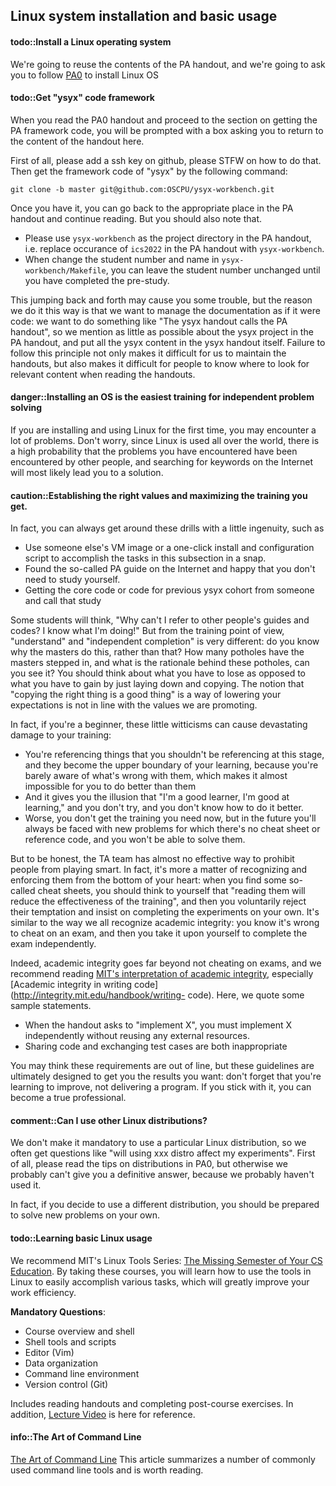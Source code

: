 <!-- ## Linux系统安装和基本使用 -->
## Linux system installation and basic usage

<!-- > #### todo:: 安装一个Linux操作系统
> 我们复用PA讲义的内容, 请大家根据[PA0][pa0]安装Linux操作系统.

[pa0]: /ics-pa/PA0.html -->

#### todo::Install a Linux operating system

We're going to reuse the contents of the PA handout, and we're going to ask you to follow [PA0](/docs/ics-pa/PA0.html) to install Linux OS

<!-- > #### todo:: 获取"一生一芯"框架代码
> 当你阅读PA0讲义, 并进行到获取PA框架代码的部分, 将会有提示框请你返回到此处的讲义内容.
>
> 首先请你在github上添加一个ssh key, 具体操作请STFW.
> 然后通过以下命令获取"一生一芯"的框架代码:
> ```
> git clone -b ysyx2204 git@github.com:OSCPU/ysyx-workbench.git
> ```
> 获取后, 你就可以回到PA讲义的相应位置, 继续阅读了.
> 不过你还需要注意:
> * 请把`ysyx-workbench`作为PA讲义中的项目目录, 即将PA讲义中的`ics2022`看成是`ysyx-workbench`
> * 修改`ysyx-workbench/Makefile`中的学号和姓名时, 请使用"一生一芯"的学号和真实姓名
>
> 这种来回跳转的做法可能会给你带来一些麻烦, 但我们之所以这样做, 是希望把文档看作代码来管理:
> 我们希望做到类似`"一生一芯"讲义调用PA讲义`的效果,
> 因此我们在PA讲义中尽可能少地提到"一生一芯", 而把"一生一芯"的相关内容都放到"一生一芯"本身的讲义中.
> 如果不遵守这条原则, 不仅会使我们维护讲义时感到困难, 而且大家阅读讲义时也不知道应该到哪里寻找相关的内容. -->

#### todo::Get "ysyx" code framework

When you read the PA0 handout and proceed to the section on getting the PA framework code, you will be prompted with a box asking you to return to the content of the handout here.

First of all, please add a ssh key on github, please STFW on how to do that. Then get the framework code of "ysyx" by the following command:

    git clone -b master git@github.com:OSCPU/ysyx-workbench.git
    

Once you have it, you can go back to the appropriate place in the PA handout and continue reading. But you should also note that.

* Please use `ysyx-workbench` as the project directory in the PA handout, i.e. replace occurance of `ics2022` in the PA handout with `ysyx-workbench`.
* When change the student number and name in `ysyx-workbench/Makefile`, you can leave the student number unchanged until you have completed the pre-study.

This jumping back and forth may cause you some trouble, but the reason we do it this way is that we want to manage the documentation as if it were code: we want to do something like "The ysyx handout calls the PA handout", so we mention as little as possible about the ysyx project in the PA handout, and put all the ysyx content in the ysyx handout itself. Failure to follow this principle not only makes it difficult for us to maintain the handouts, but also makes it difficult for people to know where to look for relevant content when reading the handouts.

<!-- > #### danger::安装系统是独立解决问题的最简单的训练
> 如果你是第一次安装并使用Linux, 你可能会遇到非常多的问题.
> 不用担心, 因为全世界都在使用Linux, 因此你遇到的问题, 很大概率别人也遇到过,
> 在互联网上搜索关键字, 很大概率就能找到解决方案. -->

#### danger::Installing an OS is the easiest training for independent problem solving

If you are installing and using Linux for the first time, you may encounter a lot of problems. Don't worry, since Linux is used all over the world, there is a high probability that the problems you have encountered have been encountered by other people, and searching for keywords on the Internet will most likely lead you to a solution.

<!-- > #### caution::树立正确的价值观, 接受最大程度的训练
> 事实上, 你总能耍些小聪明来绕过这些训练, 例如
> * 直接使用别人提供的虚拟机镜像或者一键安装配置的脚本, 瞬间完成本小节的任务
> * 在网上搜到了所谓的PA攻略, 心里暗暗窃喜
> * 找大佬要到了关键代码或者往期代码, 美言曰学习
>
> 有同学会觉得, "凭什么不能参考别人的攻略和代码? 我都看懂了啊!"
> 但从训练的角度来说, <font color=red>"看懂"和"自己独立完成"的效果是天差地别的</font>:
> 你知道大佬为什么要这样做, 而不是那样做吗?
> 大佬踩过了多少坑, 这些坑背后是什么道理, 你能看出来吗?
> 相比于这些几乎躺倒就可以得到的"好处", 你更应该去想一下, 这会让你失去什么.
> "能抄对也是本事"这种主动降低自己要求的观点, 并不符合我们所提倡的价值观.
>
> 事实上, 如果你是初学者, 这些小聪明会给你的训练带来毁灭性的伤害:
> * 你参考了这些在这个阶段不应该参考的内容, 它们就会成为你学习的上界,
>   因为你几乎不清楚它们哪里不好, 从而使得你几乎不会做得比它们更好
> * 而且这会让你产生"我学得很好, 我善于学习"的错觉, 你就不会去尝试, 也不知道如何才能做得更好
> * 更严重地, 你现在得不到应有的训练, 但将来总要面对那些没有攻略或者参考代码的新问题, 你自然也就无法解决它们
>
> 但说实话, 助教团队几乎不存在有效的方法来禁止大家耍这些小聪明.
> 其实, <font color=green>这更多是需要大家发自内心去认可和执行的</font>:
> 当你搜到了一些所谓攻略的时候, 你心里应该想到"阅读它们会降低训练的效果",
> 然后你主动拒绝它们的诱惑, 坚持自己独立完成实验内容.
> 这和大家自觉遵守学术诚信是很类似的:
> 你心里清楚考试作弊是不对的, 然后自发地独立完成考试题目.
>
> 事实上, 学术诚信远远不止考试不作弊,
> 我们推荐大家阅读一下[MIT对学术诚信的诠释][integrity],
> 尤其是[关于写代码的学术诚信][coding integrity].
> 在这里, 我们引用其中的一些示例说法(当然我们还是建议大家阅读原版的英文描述):
> * 当讲义要求"实现X"的时候, 你必须在不复用任何外部资源的情况下独立实现X
> * 分享代码和交换测试用例都是不合适的
>
> 你也许会觉得这些奇葩的要求颠覆了你的三观,
> 但这些准则归根到底是为了让你可以获得预期的训练效果:
> 不要忘记你是在通过学习提升自己的能力, 而不是交付项目.
> 如果你能够坚持下来, 你就能成为真正的专业人士.

[integrity]: http://integrity.mit.edu/
[coding integrity]: http://integrity.mit.edu/handbook/writing-code -->

#### caution::Establishing the right values and maximizing the training you get.

In fact, you can always get around these drills with a little ingenuity, such as

*   Use someone else's VM image or a one-click install and configuration script to accomplish the tasks in this subsection in a snap.
*   Found the so-called PA guide on the Internet and happy that you don't need to study yourself.
*   Getting the core code or code for previous ysyx cohort from someone and call that study

Some students will think, "Why can't I refer to other people's guides and codes? I know what I'm doing!" But from the training point of view, "understand" and "independent completion" is very different: do you know why the masters do this, rather than that? How many potholes have the masters stepped in, and what is the rationale behind these potholes, can you see it? You should think about what you have to lose as opposed to what you have to gain by just laying down and copying. The notion that "copying the right thing is a good thing" is a way of lowering your expectations is not in line with the values we are promoting.

In fact, if you're a beginner, these little witticisms can cause devastating damage to your training:

*   You're referencing things that you shouldn't be referencing at this stage, and they become the upper boundary of your learning, because you're barely aware of what's wrong with them, which makes it almost impossible for you to do better than them
*   And it gives you the illusion that "I'm a good learner, I'm good at learning," and you don't try, and you don't know how to do it better.
*   Worse, you don't get the training you need now, but in the future you'll always be faced with new problems for which there's no cheat sheet or reference code, and you won't be able to solve them.

But to be honest, the TA team has almost no effective way to prohibit people from playing smart. In fact, it's more a matter of recognizing and enforcing them from the bottom of your heart: when you find some so-called cheat sheets, you should think to yourself that "reading them will reduce the effectiveness of the training", and then you voluntarily reject their temptation and insist on completing the experiments on your own. It's similar to the way we all recognize academic integrity: you know it's wrong to cheat on an exam, and then you take it upon yourself to complete the exam independently.

Indeed, academic integrity goes far beyond not cheating on exams, and we recommend reading [MIT's interpretation of academic integrity](http://integrity.mit.edu/), especially [Academic integrity in writing code](http://integrity.mit.edu/handbook/writing- code). Here, we quote some sample statements.

*   When the handout asks to "implement X", you must implement X independently without reusing any external resources.
*   Sharing code and exchanging test cases are both inappropriate

You may think these requirements are out of line, but these guidelines are ultimately designed to get you the results you want: don't forget that you're learning to improve, not delivering a program. If you stick with it, you can become a true professional.

<!-- > #### info::PA习题课资源
> [jyy][jyy]在学校给大家上过[PA习题课][ics-jyywiki], 并把ics2020的录播上传到[B站][bilibili].
> 我们会给大家按照PA的实验进度推荐相应的资源帮助大家学习.
> 不过, 你不要指望可以从这些资源中直接得到答案;
> 更重要的是, jyy会引导大家学会面向系统编程: 其中的观念和方法比答案本身重要得多.
> 此外, 随着实验版本的演进, PA中的内容已经不能100%与ics2020的资源保持一致了,
> 不过观念和方法都是相通的, 上jyy的课仍然可以给你带来很大的启发.
>
> 本阶段相关资源:
> * 课件: [The Missing Course of Your CS Education][ics2020-jyy-slide-1]

[jyy]: http://ics.nju.edu.cn/~jyy
[ics-jyywiki]: http://jyywiki.cn/ICS/2020/
[bilibili]: https://www.bilibili.com/video/BV1qa4y1j7xk/
[ics2020-jyy-slide-1]: http://jyywiki.cn/ICS/2020/slides/1.slides -->

<!-- > #### comment::我能否使用其它Linux发行版?
> 我们不会强制规定必须使用什么样的Linux发行版,
> 因此经常有同学提出类似"使用xxx发行版是否会对实验造成影响"的问题.
> 首先请阅读PA0中关于发行版的提示,
> 除此之外, 我们大概率无法给出确切的答复, 因为我们大概率没用过.
>
> 事实上, 如果你决定使用其它发行版, 你就应该做好解决新问题的准备. -->

#### comment::Can I use other Linux distributions?
We don't make it mandatory to use a particular Linux distribution, so we often get questions like "will using xxx distro affect my experiments". First of all, please read the tips on distributions in PA0, but otherwise we probably can't give you a definitive answer, because we probably haven't used it.

In fact, if you decide to use a different distribution, you should be prepared to solve new problems on your own.

<!-- > #### todo::学习Linux基本使用
> 我们给大家墙裂推荐MIT的Linux工具使用系列课程: [The Missing Semester of Your CS Education][missing].
> 通过学习这些课程, 你将会了解到如何使用Linux中的工具来方便地完成各种任务,
> 这将大大提升你的工作效率.
>
> 在上述课程中, 你需要完成除了`Security and Cryptography`之外的所有内容,
> 包括阅读讲义并完成课后习题.
> 此外, [B站上][missing bilibili]有这门公开课的视频供大家参考.

[missing]: https://missing.csail.mit.edu/
[missing bilibili]: https://www.bilibili.com/video/BV1x7411H7wa -->

#### todo::Learning basic Linux usage
We recommend MIT's Linux Tools Series: [The Missing Semester of Your CS Education](https://missing.csail.mit.edu/). By taking these courses, you will learn how to use the tools in Linux to easily accomplish various tasks, which will greatly improve your work efficiency.

**Mandatory Questions**:

* Course overview and shell
* Shell tools and scripts
* Editor (Vim)
* Data organization
* Command line environment
* Version control (Git)

Includes reading handouts and completing post-course exercises. In addition, [Lecture Video](https://missing.csail.mit.edu/2020/) is here for reference.

<!-- > #### info::命令行的艺术
> [The Art of Command Line][cmd]这篇文章总结了很多常用的命令行工具, 也值得大家去阅读.

[cmd]: https://github.com/jlevy/the-art-of-command-line -->

#### info::The Art of Command Line
[The Art of Command Line](https://github.com/jlevy/the-art-of-command-line) This article summarizes a number of commonly used command line tools and is worth reading.

